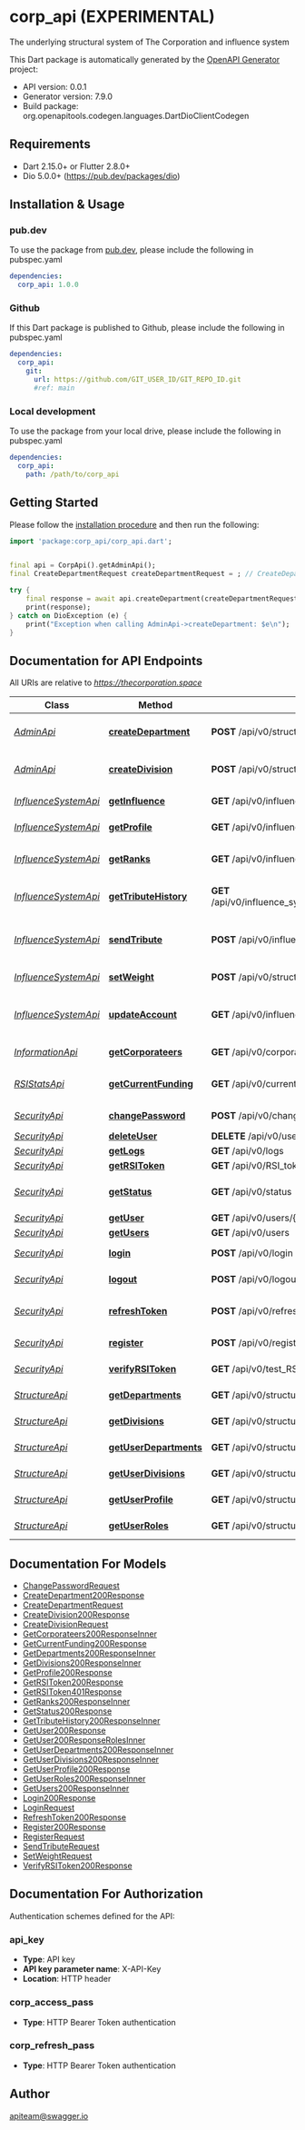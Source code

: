 # corp_api (EXPERIMENTAL)
The underlying structural system of The Corporation and influence system

This Dart package is automatically generated by the [OpenAPI Generator](https://openapi-generator.tech) project:

- API version: 0.0.1
- Generator version: 7.9.0
- Build package: org.openapitools.codegen.languages.DartDioClientCodegen

## Requirements

* Dart 2.15.0+ or Flutter 2.8.0+
* Dio 5.0.0+ (https://pub.dev/packages/dio)

## Installation & Usage

### pub.dev
To use the package from [pub.dev](https://pub.dev), please include the following in pubspec.yaml
```yaml
dependencies:
  corp_api: 1.0.0
```

### Github
If this Dart package is published to Github, please include the following in pubspec.yaml
```yaml
dependencies:
  corp_api:
    git:
      url: https://github.com/GIT_USER_ID/GIT_REPO_ID.git
      #ref: main
```

### Local development
To use the package from your local drive, please include the following in pubspec.yaml
```yaml
dependencies:
  corp_api:
    path: /path/to/corp_api
```

## Getting Started

Please follow the [installation procedure](#installation--usage) and then run the following:

```dart
import 'package:corp_api/corp_api.dart';


final api = CorpApi().getAdminApi();
final CreateDepartmentRequest createDepartmentRequest = ; // CreateDepartmentRequest | Department information

try {
    final response = await api.createDepartment(createDepartmentRequest);
    print(response);
} catch on DioException (e) {
    print("Exception when calling AdminApi->createDepartment: $e\n");
}

```

## Documentation for API Endpoints

All URIs are relative to *https://thecorporation.space*

Class | Method | HTTP request | Description
------------ | ------------- | ------------- | -------------
[*AdminApi*](doc/AdminApi.md) | [**createDepartment**](doc/AdminApi.md#createdepartment) | **POST** /api/v0/structure/departments | Department creation endpoint
[*AdminApi*](doc/AdminApi.md) | [**createDivision**](doc/AdminApi.md#createdivision) | **POST** /api/v0/structure/divisions | Division creation endpoint
[*InfluenceSystemApi*](doc/InfluenceSystemApi.md) | [**getInfluence**](doc/InfluenceSystemApi.md#getinfluence) | **GET** /api/v0/influence_system/profile/{influence_type}/{type}/{title} | Get current influence
[*InfluenceSystemApi*](doc/InfluenceSystemApi.md) | [**getProfile**](doc/InfluenceSystemApi.md#getprofile) | **GET** /api/v0/influence_system/profile | Get influence system profile
[*InfluenceSystemApi*](doc/InfluenceSystemApi.md) | [**getRanks**](doc/InfluenceSystemApi.md#getranks) | **GET** /api/v0/influence_system/ranks | List of all influence system ranks
[*InfluenceSystemApi*](doc/InfluenceSystemApi.md) | [**getTributeHistory**](doc/InfluenceSystemApi.md#gettributehistory) | **GET** /api/v0/influence_system/profile/tribute_history/{type}/{request}/{page} | Get tribute transaction history
[*InfluenceSystemApi*](doc/InfluenceSystemApi.md) | [**sendTribute**](doc/InfluenceSystemApi.md#sendtribute) | **POST** /api/v0/influence_system/transfer | Endpoint to send tribute to another corporateer
[*InfluenceSystemApi*](doc/InfluenceSystemApi.md) | [**setWeight**](doc/InfluenceSystemApi.md#setweight) | **POST** /api/v0/structure/set_weight | Division weight assignment
[*InfluenceSystemApi*](doc/InfluenceSystemApi.md) | [**updateAccount**](doc/InfluenceSystemApi.md#updateaccount) | **GET** /api/v0/influence_system/update | Update influence system account
[*InformationApi*](doc/InformationApi.md) | [**getCorporateers**](doc/InformationApi.md#getcorporateers) | **GET** /api/v0/corporateers | List of all corporateer
[*RSIStatsApi*](doc/RSIStatsApi.md) | [**getCurrentFunding**](doc/RSIStatsApi.md#getcurrentfunding) | **GET** /api/v0/current_funding | List of all influence system ranks
[*SecurityApi*](doc/SecurityApi.md) | [**changePassword**](doc/SecurityApi.md#changepassword) | **POST** /api/v0/change_password | Change password
[*SecurityApi*](doc/SecurityApi.md) | [**deleteUser**](doc/SecurityApi.md#deleteuser) | **DELETE** /api/v0/users/{username} | User delete
[*SecurityApi*](doc/SecurityApi.md) | [**getLogs**](doc/SecurityApi.md#getlogs) | **GET** /api/v0/logs | Get your logs
[*SecurityApi*](doc/SecurityApi.md) | [**getRSIToken**](doc/SecurityApi.md#getrsitoken) | **GET** /api/v0/RSI_token | Get RSI token
[*SecurityApi*](doc/SecurityApi.md) | [**getStatus**](doc/SecurityApi.md#getstatus) | **GET** /api/v0/status | Get current authentification status
[*SecurityApi*](doc/SecurityApi.md) | [**getUser**](doc/SecurityApi.md#getuser) | **GET** /api/v0/users/{username} | User info
[*SecurityApi*](doc/SecurityApi.md) | [**getUsers**](doc/SecurityApi.md#getusers) | **GET** /api/v0/users | Users list
[*SecurityApi*](doc/SecurityApi.md) | [**login**](doc/SecurityApi.md#login) | **POST** /api/v0/login | Authetification endpoint
[*SecurityApi*](doc/SecurityApi.md) | [**logout**](doc/SecurityApi.md#logout) | **POST** /api/v0/logout | Logout current user
[*SecurityApi*](doc/SecurityApi.md) | [**refreshToken**](doc/SecurityApi.md#refreshtoken) | **POST** /api/v0/refresh_token | Path to refresh cookie that are soon to expire
[*SecurityApi*](doc/SecurityApi.md) | [**register**](doc/SecurityApi.md#register) | **POST** /api/v0/register | Registration endpoint
[*SecurityApi*](doc/SecurityApi.md) | [**verifyRSIToken**](doc/SecurityApi.md#verifyrsitoken) | **GET** /api/v0/test_RSI_token | Verify RSI token
[*StructureApi*](doc/StructureApi.md) | [**getDepartments**](doc/StructureApi.md#getdepartments) | **GET** /api/v0/structure/departments | List of all departments
[*StructureApi*](doc/StructureApi.md) | [**getDivisions**](doc/StructureApi.md#getdivisions) | **GET** /api/v0/structure/divisions | List of all divisions
[*StructureApi*](doc/StructureApi.md) | [**getUserDepartments**](doc/StructureApi.md#getuserdepartments) | **GET** /api/v0/structure/profile/departments | List of all your departments
[*StructureApi*](doc/StructureApi.md) | [**getUserDivisions**](doc/StructureApi.md#getuserdivisions) | **GET** /api/v0/structure/profile/divisions | List of all your division
[*StructureApi*](doc/StructureApi.md) | [**getUserProfile**](doc/StructureApi.md#getuserprofile) | **GET** /api/v0/structure/profile | Current user profile
[*StructureApi*](doc/StructureApi.md) | [**getUserRoles**](doc/StructureApi.md#getuserroles) | **GET** /api/v0/structure/profile/roles | List of all your roles


## Documentation For Models

 - [ChangePasswordRequest](doc/ChangePasswordRequest.md)
 - [CreateDepartment200Response](doc/CreateDepartment200Response.md)
 - [CreateDepartmentRequest](doc/CreateDepartmentRequest.md)
 - [CreateDivision200Response](doc/CreateDivision200Response.md)
 - [CreateDivisionRequest](doc/CreateDivisionRequest.md)
 - [GetCorporateers200ResponseInner](doc/GetCorporateers200ResponseInner.md)
 - [GetCurrentFunding200Response](doc/GetCurrentFunding200Response.md)
 - [GetDepartments200ResponseInner](doc/GetDepartments200ResponseInner.md)
 - [GetDivisions200ResponseInner](doc/GetDivisions200ResponseInner.md)
 - [GetProfile200Response](doc/GetProfile200Response.md)
 - [GetRSIToken200Response](doc/GetRSIToken200Response.md)
 - [GetRSIToken401Response](doc/GetRSIToken401Response.md)
 - [GetRanks200ResponseInner](doc/GetRanks200ResponseInner.md)
 - [GetStatus200Response](doc/GetStatus200Response.md)
 - [GetTributeHistory200ResponseInner](doc/GetTributeHistory200ResponseInner.md)
 - [GetUser200Response](doc/GetUser200Response.md)
 - [GetUser200ResponseRolesInner](doc/GetUser200ResponseRolesInner.md)
 - [GetUserDepartments200ResponseInner](doc/GetUserDepartments200ResponseInner.md)
 - [GetUserDivisions200ResponseInner](doc/GetUserDivisions200ResponseInner.md)
 - [GetUserProfile200Response](doc/GetUserProfile200Response.md)
 - [GetUserRoles200ResponseInner](doc/GetUserRoles200ResponseInner.md)
 - [GetUsers200ResponseInner](doc/GetUsers200ResponseInner.md)
 - [Login200Response](doc/Login200Response.md)
 - [LoginRequest](doc/LoginRequest.md)
 - [RefreshToken200Response](doc/RefreshToken200Response.md)
 - [Register200Response](doc/Register200Response.md)
 - [RegisterRequest](doc/RegisterRequest.md)
 - [SendTributeRequest](doc/SendTributeRequest.md)
 - [SetWeightRequest](doc/SetWeightRequest.md)
 - [VerifyRSIToken200Response](doc/VerifyRSIToken200Response.md)


## Documentation For Authorization


Authentication schemes defined for the API:
### api_key

- **Type**: API key
- **API key parameter name**: X-API-Key
- **Location**: HTTP header

### corp_access_pass

- **Type**: HTTP Bearer Token authentication

### corp_refresh_pass

- **Type**: HTTP Bearer Token authentication


## Author

apiteam@swagger.io

